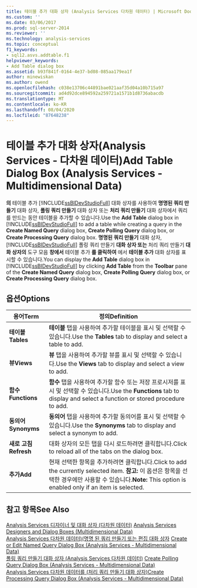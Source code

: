 ```yaml
---
title: 테이블 추가 대화 상자 (Analysis Services 다차원 데이터) | Microsoft Docs
ms.custom: ''
ms.date: 03/06/2017
ms.prod: sql-server-2014
ms.reviewer: ''
ms.technology: analysis-services
ms.topic: conceptual
f1_keywords:
- sql12.asvs.addtable.f1
helpviewer_keywords:
- Add Table dialog box
ms.assetid: b93f841f-0164-4e37-bd08-085aa179ea1f
author: minewiskan
ms.author: owend
ms.openlocfilehash: c038e13706c44891bae021aaf35d04a10b715a97
ms.sourcegitcommit: ad4d92dce894592a259721a1571b1d8736abacdb
ms.translationtype: MT
ms.contentlocale: ko-KR
ms.lasthandoff: 08/04/2020
ms.locfileid: "87648238"
---
```

# <a name="add-table-dialog-box-analysis-services---multidimensional-data"></a><span data-ttu-id="9caac-102">테이블 추가 대화 상자(Analysis Services - 다차원 데이터)</span><span class="sxs-lookup"><span data-stu-id="9caac-102">Add Table Dialog Box (Analysis Services - Multidimensional Data)</span></span>
  <span data-ttu-id="9caac-103">**의** 테이블 추가 [!INCLUDE[ssBIDevStudioFull](../includes/ssbidevstudiofull-md.md)] 대화 상자를 사용하여 **명명된 쿼리 만들기** 대화 상자, **폴링 쿼리 만들기** 대화 상자 또는 **처리 쿼리 만들기** 대화 상자에서 쿼리를 만드는 동안 테이블을 추가할 수 있습니다.</span><span class="sxs-lookup"><span data-stu-id="9caac-103">Use the **Add Table** dialog box in [!INCLUDE[ssBIDevStudioFull](../includes/ssbidevstudiofull-md.md)] to add a table while creating a query in the **Create Named Query** dialog box, **Create Polling Query** dialog box, or **Create Processing Query** dialog box.</span></span> <span data-ttu-id="9caac-104">**명명된 쿼리 만들기** 대화 상자, [!INCLUDE[ssBIDevStudioFull](../includes/ssbidevstudiofull-md.md)] 폴링 쿼리 만들기 **대화 상자 또는** 처리 쿼리 만들기 **대화 상자의** 도구 모음 **창에서** 테이블 추가 **를 클릭하여** 에서 **테이블 추가** 대화 상자를 표시할 수 있습니다.</span><span class="sxs-lookup"><span data-stu-id="9caac-104">You can display the **Add Table** dialog box in [!INCLUDE[ssBIDevStudioFull](../includes/ssbidevstudiofull-md.md)] by clicking **Add Table** from the **Toolbar** pane of the **Create Named Query** dialog box, **Create Polling Query** dialog box, or **Create Processing Query** dialog box.</span></span>  
  
## <a name="options"></a><span data-ttu-id="9caac-105">옵션</span><span class="sxs-lookup"><span data-stu-id="9caac-105">Options</span></span>  
  
|<span data-ttu-id="9caac-106">용어</span><span class="sxs-lookup"><span data-stu-id="9caac-106">Term</span></span>|<span data-ttu-id="9caac-107">정의</span><span class="sxs-lookup"><span data-stu-id="9caac-107">Definition</span></span>|  
|----------|----------------|  
|<span data-ttu-id="9caac-108">**테이블**</span><span class="sxs-lookup"><span data-stu-id="9caac-108">**Tables**</span></span>|<span data-ttu-id="9caac-109">**테이블** 탭을 사용하여 추가할 테이블을 표시 및 선택할 수 있습니다.</span><span class="sxs-lookup"><span data-stu-id="9caac-109">Use the **Tables** tab to display and select a table to add.</span></span>|  
|<span data-ttu-id="9caac-110">**뷰**</span><span class="sxs-lookup"><span data-stu-id="9caac-110">**Views**</span></span>|<span data-ttu-id="9caac-111">**뷰** 탭을 사용하여 추가할 뷰를 표시 및 선택할 수 있습니다.</span><span class="sxs-lookup"><span data-stu-id="9caac-111">Use the **Views** tab to display and select a view to add.</span></span>|  
|<span data-ttu-id="9caac-112">**함수**</span><span class="sxs-lookup"><span data-stu-id="9caac-112">**Functions**</span></span>|<span data-ttu-id="9caac-113">**함수** 탭을 사용하여 추가할 함수 또는 저장 프로시저를 표시 및 선택할 수 있습니다.</span><span class="sxs-lookup"><span data-stu-id="9caac-113">Use the **Functions** tab to display and select a function or stored procedure to add.</span></span>|  
|<span data-ttu-id="9caac-114">**동의어**</span><span class="sxs-lookup"><span data-stu-id="9caac-114">**Synonyms**</span></span>|<span data-ttu-id="9caac-115">**동의어** 탭을 사용하여 추가할 동의어를 표시 및 선택할 수 있습니다.</span><span class="sxs-lookup"><span data-stu-id="9caac-115">Use the **Synonyms** tab to display and select a synonym to add.</span></span>|  
|<span data-ttu-id="9caac-116">**새로 고침**</span><span class="sxs-lookup"><span data-stu-id="9caac-116">**Refresh**</span></span>|<span data-ttu-id="9caac-117">대화 상자의 모든 탭을 다시 로드하려면 클릭합니다.</span><span class="sxs-lookup"><span data-stu-id="9caac-117">Click to reload all of the tabs on the dialog box.</span></span>|  
|<span data-ttu-id="9caac-118">**추가**</span><span class="sxs-lookup"><span data-stu-id="9caac-118">**Add**</span></span>|<span data-ttu-id="9caac-119">현재 선택한 항목을 추가하려면 클릭합니다.</span><span class="sxs-lookup"><span data-stu-id="9caac-119">Click to add the currently selected item.</span></span> <span data-ttu-id="9caac-120">**참고:**  이 옵션은 항목을 선택한 경우에만 사용할 수 있습니다.</span><span class="sxs-lookup"><span data-stu-id="9caac-120">**Note:**  This option is enabled only if an item is selected.</span></span>|  
  
## <a name="see-also"></a><span data-ttu-id="9caac-121">참고 항목</span><span class="sxs-lookup"><span data-stu-id="9caac-121">See Also</span></span>  
 <span data-ttu-id="9caac-122">[Analysis Services 디자이너 및 대화 상자 &#40;다차원 데이터&#41;](analysis-services-designers-and-dialog-boxes-multidimensional-data.md) </span><span class="sxs-lookup"><span data-stu-id="9caac-122">[Analysis Services Designers and Dialog Boxes &#40;Multidimensional Data&#41;](analysis-services-designers-and-dialog-boxes-multidimensional-data.md) </span></span>  
 <span data-ttu-id="9caac-123">[Analysis Services 다차원 데이터&#41;&#40;명명 된 쿼리 만들기 또는 편집 대화 상자](create-or-edit-named-query-dialog-box-analysis-services-multidimensional-data.md) </span><span class="sxs-lookup"><span data-stu-id="9caac-123">[Create or Edit Named Query Dialog Box &#40;Analysis Services - Multidimensional Data&#41;](create-or-edit-named-query-dialog-box-analysis-services-multidimensional-data.md) </span></span>  
 <span data-ttu-id="9caac-124">[폴링 쿼리 만들기 대화 상자 &#40;Analysis Services 다차원 데이터&#41;](create-polling-query-dialog-box-analysis-services-multidimensional-data.md) </span><span class="sxs-lookup"><span data-stu-id="9caac-124">[Create Polling Query Dialog Box &#40;Analysis Services - Multidimensional Data&#41;](create-polling-query-dialog-box-analysis-services-multidimensional-data.md) </span></span>  
 [<span data-ttu-id="9caac-125">Analysis Services 다차원 데이터를 &#40;처리 쿼리 만들기 대화 상자&#41;</span><span class="sxs-lookup"><span data-stu-id="9caac-125">Create Processing Query Dialog Box &#40;Analysis Services - Multidimensional Data&#41;</span></span>](create-processing-query-dialog-box-analysis-services-multidimensional-data.md)  
  
  
